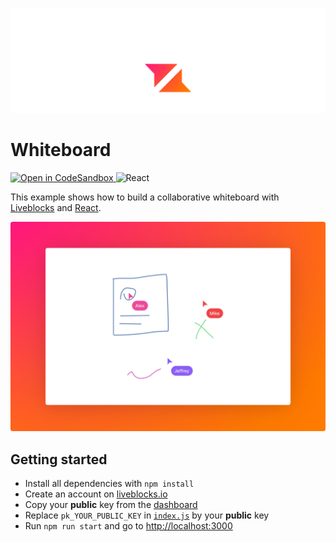 <p align="center">
  <a href="https://liveblocks.io">
    <img src="https://raw.githubusercontent.com/liveblocks/liveblocks/main/.github/assets/header.svg" alt="Liveblocks" />
  </a>
</p>

# Whiteboard

<p>
  <a href="https://codesandbox.io/s/github/liveblocks/liveblocks/tree/main/examples/react-whiteboard">
    <img src="https://img.shields.io/badge/open%20in%20codesandbox-message?style=flat&logo=codesandbox&color=333&logoColor=fff" alt="Open in CodeSandbox" />
  </a>
  <img src="https://img.shields.io/badge/react-message?style=flat&logo=react&color=0bd&logoColor=fff" alt="React" />
</p>

This example shows how to build a collaborative whiteboard with [Liveblocks](https://liveblocks.io) and [React](https://reactjs.org/).

<img src="https://raw.githubusercontent.com/liveblocks/liveblocks/main/.github/assets/examples/whiteboard.png" width="800" alt="Whiteboard" />

## Getting started

- Install all dependencies with `npm install`
- Create an account on [liveblocks.io](https://liveblocks.io/dashboard)
- Copy your **public** key from the [dashboard](https://liveblocks.io/dashboard/apikeys)
- Replace `pk_YOUR_PUBLIC_KEY` in [`index.js`](./examples/react-whiteboard/src/index.js) by your **public** key
- Run `npm run start` and go to [http://localhost:3000](http://localhost:3000)
